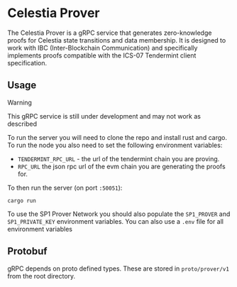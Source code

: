 # Celestia Prover

The Celestia Prover is a gRPC service that generates zero-knowledge proofs for Celestia state transitions and data membership. It is designed to work with IBC (Inter-Blockchain Communication) and specifically implements proofs compatible with the ICS-07 Tendermint client specification.

## Usage

> [!WARNING]
> This gRPC service is still under development and may not work as described

To run the server you will need to clone the repo and install rust and cargo. To run the node you also need to set the following environment variables:

- `TENDERMINT_RPC_URL` - the url of the tendermint chain you are proving.
- `RPC_URL` the json rpc url of the evm chain you are generating the proofs for.

To then run the server (on port `:50051`):

```shell
cargo run
```

To use the SP1 Prover Network you should also populate the `SP1_PROVER` and `SP1_PRIVATE_KEY` environment variables. You can also use a `.env` file for all environment variables

## Protobuf

gRPC depends on proto defined types. These are stored in `proto/prover/v1` from the root directory.
